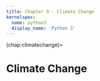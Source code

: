 ```yaml
---
title: Chapter 9 - Climate Change
kernelspec:
  name: python3
  display_name: 'Python 3'
---
```


(chap:climatechange)=
# Climate Change